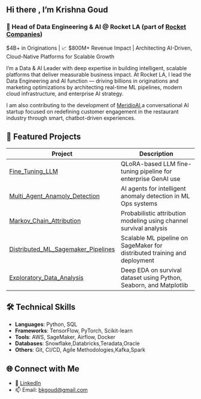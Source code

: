 ## Hi there , I’m Krishna Goud 

### 🚀  Head of Data Engineering & AI @ Rocket LA (part of [Rocket Companies](https://www.rocketcompanies.com/))
$4B+ in Originations | 📈 $800M+ Revenue Impact | Architecting AI-Driven, Cloud-Native Platforms for Scalable Growth


 
I’m a Data & AI Leader with deep expertise in building intelligent, scalable platforms that deliver measurable business impact.
At Rocket LA, I lead the Data Engineering and AI function — driving billions in originations and marketing optimizations by architecting real-time ML pipelines, modern cloud infrastructure, and enterprise AI strategy.

I am also contributing to the development of [MeridioAI](https://www.meridioai.com/),a conversational AI startup focused on redefining customer engagement in the restaurant industry through smart, chatbot-driven experiences.


## 🔧 Featured Projects

| Project | Description |
|--------|-------------|
| [Fine_Tuning_LLM](https://github.com/krishnamami/Fine_Tuning_LLM) | QLoRA-based LLM fine-tuning pipeline for enterprise GenAI use |
| [Multi_Agent_Anamoly_Detection](https://github.com/krishnamami/Multi_Agent_Anamoly_Detection) | AI agents for intelligent anomaly detection in ML Ops systems |
| [Markov_Chain_Attribution](https://github.com/krishnamami/Markov_Chain_Attribution) | Probabilistic attribution modeling using channel survival analysis |
| [Distributed_ML_Sagemaker_Pipelines](https://github.com/krishnamami/Distributed_ML_Sagemaker_Pipelines) | Scalable ML pipeline on SageMaker for distributed training and deployment |
| [Exploratory_Data_Analysis](https://github.com/krishnamami/Exploratory_Data_Analysis) | Deep EDA on survival dataset using Python, Seaborn, and Matplotlib |

## 🛠️ Technical Skills

- **Languages**: Python, SQL
- **Frameworks**: TensorFlow, PyTorch, Scikit-learn
- **Tools**: AWS, SageMaker, Airflow, Docker
- **Databases**: Snowflake,Databricks,Teradata,Oracle
- **Others**: Git, CI/CD, Agile Methodologies,Kafka,Spark

## 🌐 Connect with Me

- 🔗 [LinkedIn](https://www.linkedin.com/in/krishnagoud)
- 📫 Email: bkgoud@gmail.com



